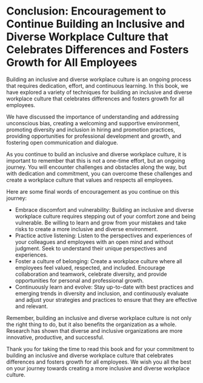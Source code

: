 Conclusion: Encouragement to Continue Building an Inclusive and Diverse Workplace Culture that Celebrates Differences and Fosters Growth for All Employees
==========================================================================================================================================================

Building an inclusive and diverse workplace culture is an ongoing process that requires dedication, effort, and continuous learning. In this book, we have explored a variety of techniques for building an inclusive and diverse workplace culture that celebrates differences and fosters growth for all employees.

We have discussed the importance of understanding and addressing unconscious bias, creating a welcoming and supportive environment, promoting diversity and inclusion in hiring and promotion practices, providing opportunities for professional development and growth, and fostering open communication and dialogue.

As you continue to build an inclusive and diverse workplace culture, it is important to remember that this is not a one-time effort, but an ongoing journey. You will encounter challenges and obstacles along the way, but with dedication and commitment, you can overcome these challenges and create a workplace culture that values and respects all employees.

Here are some final words of encouragement as you continue on this journey:

* Embrace discomfort and vulnerability: Building an inclusive and diverse workplace culture requires stepping out of your comfort zone and being vulnerable. Be willing to learn and grow from your mistakes and take risks to create a more inclusive and diverse environment.
* Practice active listening: Listen to the perspectives and experiences of your colleagues and employees with an open mind and without judgment. Seek to understand their unique perspectives and experiences.
* Foster a culture of belonging: Create a workplace culture where all employees feel valued, respected, and included. Encourage collaboration and teamwork, celebrate diversity, and provide opportunities for personal and professional growth.
* Continuously learn and evolve: Stay up-to-date with best practices and emerging trends in diversity and inclusion, and continuously evaluate and adjust your strategies and practices to ensure that they are effective and relevant.

Remember, building an inclusive and diverse workplace culture is not only the right thing to do, but it also benefits the organization as a whole. Research has shown that diverse and inclusive organizations are more innovative, productive, and successful.

Thank you for taking the time to read this book and for your commitment to building an inclusive and diverse workplace culture that celebrates differences and fosters growth for all employees. We wish you all the best on your journey towards creating a more inclusive and diverse workplace culture.
